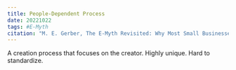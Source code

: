 ```yaml
---
title: People-Dependent Process
date: 20221022
tags: #E-Myth
citation: "M. E. Gerber, The E-Myth Revisited: Why Most Small Businesses Don’t Work and What to Do About It. Harper Collins, 2009."
---
```


A creation process that focuses on the creator. Highly unique. Hard to standardize. 